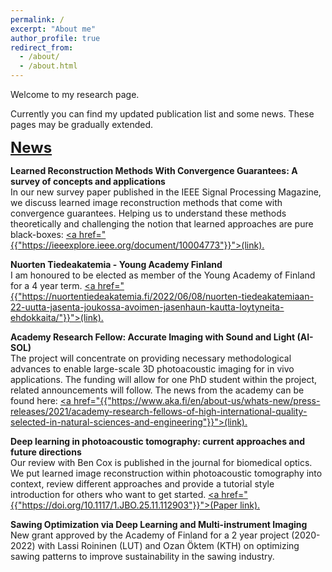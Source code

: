 ```yaml
---
permalink: /
excerpt: "About me"
author_profile: true
redirect_from: 
  - /about/
  - /about.html
---
```


Welcome to my research page. 

Currently you can find my updated publication list and some news. These pages may be gradually extended.

<font size="5">
<b><u>News</u></b><br>
</font>


<b>Learned Reconstruction Methods With Convergence Guarantees: A survey of concepts and applications</b><br>
In our new survey paper published in the IEEE Signal Processing Magazine, we discuss learned image reconstruction methods that come with convergence guarantees. 
Helping us to understand these methods theoretically and challenging the notion that learned approaches are pure black-boxes:
<u><a href="{{"https://ieeexplore.ieee.org/document/10004773"}}">(link)</a>.</u>


<b>Nuorten Tiedeakatemia - Young Academy Finland</b><br>
I am honoured to be elected as member of the Young Academy of Finland for a 4 year term. 
<u><a href="{{"https://nuortentiedeakatemia.fi/2022/06/08/nuorten-tiedeakatemiaan-22-uutta-jasenta-joukossa-avoimen-jasenhaun-kautta-loytyneita-ehdokkaita/"}}">(link)</a>.</u>


<b>Academy Research Fellow: Accurate Imaging with Sound and Light (AI-SOL) </b><br>
The project will concentrate on providing necessary methodological advances to enable large-scale 3D photoacoustic imaging for in vivo applications. 
The funding will allow for one PhD student within the project, related announcements will follow. 
The news from the academy can be found here:
<u><a href="{{"https://www.aka.fi/en/about-us/whats-new/press-releases/2021/academy-research-fellows-of-high-international-quality-selected-in-natural-sciences-and-engineering"}}">(link)</a>.</u>

<b>Deep learning in photoacoustic tomography: current approaches and future directions</b><br>
Our review with Ben Cox is published in the journal for biomedical optics.
We put learned image reconstruction within photoacoustic tomography into context, review different approaches and provide a tutorial style introduction for others who want to get started.
<u><a href="{{"https://doi.org/10.1117/1.JBO.25.11.112903"}}">(Paper link)</a>.</u>


<b>Sawing Optimization via Deep Learning and Multi-instrument Imaging</b><br>
New grant approved by the Academy of Finland for a 2 year project (2020-2022) with Lassi Roininen (LUT) and Ozan Öktem (KTH) on 
optimizing sawing patterns to improve sustainability in the sawing industry. 


